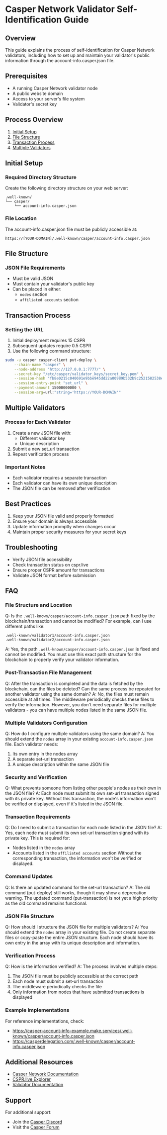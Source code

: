# Casper Network Validator Self-Identification Guide

## Overview
This guide explains the process of self-identification for Casper Network validators, including how to set up and maintain your validator's public information through the account-info.casper.json file.

## Prerequisites
- A running Casper Network validator node
- A public website domain
- Access to your server's file system
- Validator's secret key

## Process Overview
1. [Initial Setup](#initial-setup)
2. [File Structure](#file-structure)
3. [Transaction Process](#transaction-process)
4. [Multiple Validators](#multiple-validators)

## Initial Setup
### Required Directory Structure
Create the following directory structure on your web server:
```
.well-known/
└── casper/
    └── account-info.casper.json
```

### File Location
The account-info.casper.json file must be publicly accessible at:
```
https://[YOUR-DOMAIN]/.well-known/casper/account-info.casper.json
```

## File Structure
### JSON File Requirements
- Must be valid JSON
- Must contain your validator's public key
- Can be placed in either:
  - `nodes` section
  - `affiliated accounts` section

## Transaction Process
### Setting the URL
1. Initial deployment requires 15 CSPR
2. Subsequent updates require 0.5 CSPR
3. Use the following command structure:
```bash
sudo -u casper casper-client put-deploy \
    --chain-name "casper" \
    --node-address "http://127.0.0.1:7777/" \
    --secret-key "/etc/casper/validator_keys/secret_key.pem" \
    --session-hash "fb8e0215c040691e9bbe945dd22a00989b532b9c2521582538edb95b61156698" \
    --session-entry-point "set_url" \
    --payment-amount 15000000000 \
    --session-arg=url:"string='https://YOUR-DOMAIN'"
```

## Multiple Validators
### Process for Each Validator
1. Create a new JSON file with:
   - Different validator key
   - Unique description
2. Submit a new set_url transaction
3. Repeat verification process

### Important Notes
- Each validator requires a separate transaction
- Each validator can have its own unique description
- The JSON file can be removed after verification

## Best Practices
1. Keep your JSON file valid and properly formatted
2. Ensure your domain is always accessible
3. Update information promptly when changes occur
4. Maintain proper security measures for your secret keys

## Troubleshooting
- Verify JSON file accessibility
- Check transaction status on cspr.live
- Ensure proper CSPR amount for transactions
- Validate JSON format before submission

## FAQ

### File Structure and Location
Q: Is the `.well-known/casper/account-info.casper.json` path fixed by the blockchain/transaction and cannot be modified? For example, can I use different paths like:
```
.well-known/validator1/account-info.casper.json
.well-known/validator2/account-info.casper.json
```
A: Yes, the path `.well-known/casper/account-info.casper.json` is fixed and cannot be modified. You must use this exact path structure for the blockchain to properly verify your validator information.

### Post-Transaction File Management
Q: After the transaction is completed and the data is fetched by the blockchain, can the files be deleted? Can the same process be repeated for another validator using the same domain?
A: No, the files must remain accessible at all times. The middleware periodically checks these files to verify the information. However, you don't need separate files for multiple validators - you can have multiple nodes listed in the same JSON file.

### Multiple Validators Configuration
Q: How do I configure multiple validators using the same domain?
A: You should extend the `nodes` array in your existing `account-info.casper.json` file. Each validator needs:
1. Its own entry in the nodes array
2. A separate set-url transaction
3. A unique description within the same JSON file

### Security and Verification
Q: What prevents someone from listing other people's nodes as their own in the JSON file?
A: Each node must submit its own set-url transaction signed with its private key. Without this transaction, the node's information won't be verified or displayed, even if it's listed in the JSON file.

### Transaction Requirements
Q: Do I need to submit a transaction for each node listed in the JSON file?
A: Yes, each node must submit its own set-url transaction signed with its private key. This is required for:
- Nodes listed in the `nodes` array
- Accounts listed in the `affiliated accounts` section
Without the corresponding transaction, the information won't be verified or displayed.

### Command Updates
Q: Is there an updated command for the set-url transaction?
A: The old command (put-deploy) still works, though it may show a deprecation warning. The updated command (put-transaction) is not yet a high priority as the old command remains functional.

### JSON File Structure
Q: How should I structure the JSON file for multiple validators?
A: You should extend the `nodes` array in your existing file. Do not create separate files or copy-paste the entire JSON structure. Each node should have its own entry in the array with its unique description and information.

### Verification Process
Q: How is the information verified?
A: The process involves multiple steps:
1. The JSON file must be publicly accessible at the correct path
2. Each node must submit a set-url transaction
3. The middleware periodically checks the file
4. Only information from nodes that have submitted transactions is displayed

### Example Implementations
For reference implementations, check:
- https://casper-account-info-example.make.services/.well-known/casper/account-info.casper.json
- https://casperdelegation.com/.well-known/casper/account-info.casper.json

## Additional Resources
- [Casper Network Documentation](https://docs.casper.network/)
- [CSPR.live Explorer](https://cspr.live/)
- [Validator Documentation](https://docs.casper.network/operators/)

## Support
For additional support:
- Join the [Casper Discord](https://discord.gg/casperblockchain)
- Visit the [Casper Forum](https://forums.casperlabs.io/) 
